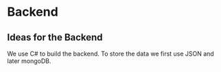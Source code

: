 # Backend

## Ideas for the Backend

We use C# to build the backend. To store the data we first use JSON and later mongoDB.
